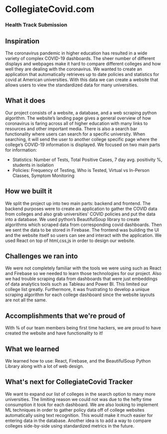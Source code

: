 # CollegiateCovid.com

### Health Track Submission
## Inspiration
The coronavirus pandemic in higher education has resulted in a wide variety of complex COVID-19 dashboards. The sheer number of different displays and webpages make it hard to compare different colleges and how well they are dealing with the coronavirus. We wanted to create an application that automatically retrieves up to date policies and statistics for covid at American universities. With this data we can create a website that allows users to view the standardized data for many universities.  

## What it does
Our project consists of a website, a database, and a web scraping python algorithm. The website’s landing page gives a general overview of how coronavirus is faring across all of higher education with many links to resources and other important media. There is also a search bar functionality where users can search for a specific university. When searching, it will send the user to another college specific page where the college’s COVID-19 information is displayed. We focused on two main parts for information: 

- Statistics: Number of Tests, Total Positive Cases, 7 day avg. positivity %, students in isolation
- Policies: Frequency of Testing, Who is Tested, Virtual vs In-Person Classes, Symptom Monitoring

## How we built it
We split the project up into two main parts: backend and frontend. The backend purposes were to create an application to gather the COVID data from colleges and also grab universities' COVID policies and put the data into a database. We used python’s BeautifulSoup library to create algorithms which scraped data from corresponding covid dashboards. Then we sent the data to be stored in Firebase. The frontend was building the UI and the website itself so users can see and interact with the application. We used React on top of html,css,js in order to design our website. 

## Challenges we ran into
We were not completely familiar with the tools we were using such as React and Firebase so we needed to learn those technologies for our project. Also we had trouble scraping data from dashboards that were just embeddings of data analytics tools such as Tableau and Power BI. This limited our college list greatly. Furthermore, it was frustrating to develop a unique scraping algorithm for each college dashboard since the website layouts are not all the same.

## Accomplishments that we're proud of
With ¾ of our team members being first time hackers, we are proud to have created the website and have functionality to it! 

## What we learned
We learned how to use: React, Firebase, and the BeautifulSoup Python Library along with a lot of web design.

## What's next for CollegiateCovid Tracker
We want to expand our list of colleges in the search option to many more universities. The limiting reason we could not was due to the hefty time consumption it took for each dashboard. We are also looking to implement ML techniques in order to gather policy data off of college websites automatically using text recognition. This would make it much easier for entering data in the database. Another idea is to add a way to compare colleges side-by-side using standardized metrics in the future.

